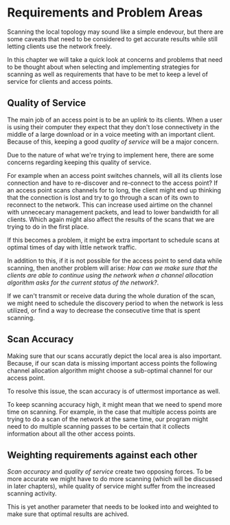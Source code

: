 Requirements and Problem Areas
==============================

Scanning the local topology may sound like a simple endevour, but there are some
caveats that need to be considered to get accurate results while still letting
clients use the network freely.

In this chapter we will take a quick look at concerns and problems that need
to be thought about when selecting and implementing strategies for scanning as
well as requirements that have to be met to keep a level of service for clients
and access points.

Quality of Service 
------------------

The main job of an access point is to be an uplink to its clients. When a user
is using their computer they expect that they don't lose connectivety in the
middle of a large download or in a voice meeting with an important client.
Because of this, keeping a good _quality of service_ will be a major concern.

Due to the nature of what we're trying to implement here, there are some
concerns regarding keeping this quality of service.

For example when an access point switches channels, will all its clients 
lose connection and have to re-discover and re-connect to the access point?
If an access point scans channels for to long, the client might end up thinking
that the connection is lost and try to go through a scan of its own to reconnect
to the network. This can increase used airtime on the channel with unnececary
management packets, and lead to lower bandwidth for all clients. Which again 
might also affect the results of the scans that we are trying to do in the first
place.

If this becomes a problem, it might be extra important to schedule scans
at optimal times of day with little network traffic.

In addition to this, if it is not possible for the access point to send data 
while scanning, then another problem will arise: *How can we make sure that the
clients are able to continue using the network when a channel allocation 
algorithm asks for the current status of the network?*.

If we can't transmit or receive data during the whole duration of the scan, we 
might need to schedule the discovery period to when the network is less utilized, 
or find a way to decrease the consecutive time that is spent scanning.


Scan Accuracy
-------------

Making sure that our scans accuratly depict the local area is also important.
Because, if our scan data is missing important access points the following
channel allocation algorithm might choose a sub-optimal channel for our access point.

To resolve this issue, the scan accuracy is of uttermost importance as well.

To keep scanning accuracy high, it might mean that we need to spend more time on
scanning. For example, in the case that multiple access points are trying to do
a scan of the network at the same time, our program might need to do multiple
scanning passes to be certain that it collects information about all the other
access points.


Weighting requirements against each other
-----------------------------------------

_Scan accuracy_ and _quality of service_ create two opposing forces. To be more
accurate we might have to do more scanning (which will be discussed in later 
chapters), while quality of service might suffer from the increased scanning activity.

This is yet another parameter that needs to be looked into and weighted to make
sure that optimal results are achived.

